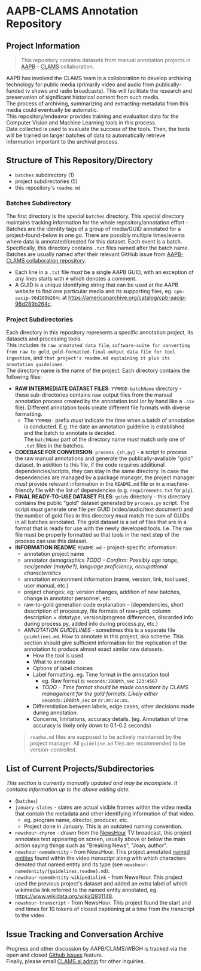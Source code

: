 # AAPB-CLAMS Annotation Repository
## Project Information
> This repository contains datasets from manual annotation projects in [AAPB](https://americanarchive.org/) - [CLAMS](https://clams.ai) collaboration.

AAPB has involved the CLAMS team in a collaboration to develop archiving technology for public media (primarily video and audio from publically-funded tv shows and radio broadcasts). This will facilitate the research and preservation of significant historical content from such media.  
The process of archiving, summarizing and extracting-metadata from this media could eventually be automatic.  
This repository/endeavor provides training and evaluation data for the Computer Vision and Machine Learning tools in this process.  
Data collected is used to evaluate the success of the tools. Then, the tools will be trained on larger batches of data to automatically retrieve information important to the archival process.

## Structure of This Repository/Directory
 - `batches` subdirectory (1)
 - project subdirectories (5)
 - this repository's `readme.md`

### Batches Subdirectory 
The first directory is the special `batches` directory. This special directory maintains tracking information for the whole repository/annotation effort -  
Batches are the identity tags of a group of media/GUID annotated for a project-found-below in one go. 
There are possibly multiple times/events where data is annotated/created for this dataset. Each event is a batch.
Specifically, this directory contains `.txt` files named after the batch name. Batches are usually named after their relevant GitHub issue from [AAPB-CLAMS collaboration repository](https://github.com/clamsproject/aapb-collaboration).  
  * Each line in a `.txt` file _must_ be a single AAPB GUID, with an exception of any lines starts with `#` which denotes a comment.  
  * A GUID is a unique identifying string that can be used at the AAPB website to find one particular media and its supporting files, eg. `cpb-aacip-96d289b264c` at https://americanarchive.org/catalog/cpb-aacip-96d289b264c.

### Project Subdirectories 
Each directory in this repository represents a specific annotation project, its datasets and processing tools.    
This includes its `raw annotated data file`, `software-suite for converting from raw to gold`, `gold-formatted-final-output data file for tool ingestion`,
and `that project's readme.md explaining it plus its annotation guidelines`.  
The directory name is the name of the project. Each directory contains the following files:

* **RAW INTERMEDIATE DATASET FILES**: `YYMMDD-batchName` directory - these sub-directories contains raw output files from the manual annotation process created by the annotation tool (or by hand like a `.csv` file). 
Different annotation tools create different file formats with diverse formatting. 
  * The `YYMMDD-` prefix _must_ indicate the time when a batch of annotation is conducted. 
E.g. the date an annotation guideline is established and the batch to annotate is decided.  
The `batchName` part of the directory name _must_ match only one of `.txt` files in the batches. 
* **CODEBASE FOR CONVERSION**: `process.{sh,py}` - a script to process the raw manual annotations and generate the publically-available "gold" dataset. 
In addition to this file, if the code requires additional dependencies/scripts, they can stay in the same directory. 
In case the dependencies are managed by a package manager, 
the project manager _must_ provide relevant information in the `README.md` file or 
in a machine-friendly file with the list of dependencies (e.g. `requirements.txt` for `pip`).
* **FINAL READY-TO-USE DATASET FILES**: `golds` directory - this directory contains the public "gold" dataset generated by `process.py` script. The script _must_ generate one file per GUID (video/audio/text document) and the number of gold files in this directory _must_ match the sum of GUIDs in all batches annotated. 
The gold dataset is a set of files that are in a format that is ready for use with the newly developed tools. I.e. The raw file must be properly formatted so that tools in the next step of the process can use this dataset.
* **INFORMATION README** `README.md` - project-specific information:
    * annotation project name
    * annotator demographics _TODO - Confirm: Possibly age range, sex/gender (maybe?), language proficiency, occupational characteristics_  
    * annotation environment information (name, version, link, tool used, user manual, etc.)
    * project changes: eg: version changes, addition of new batches, change in annotator personnel, etc.
    * raw-to-gold generation code explanation - (dependencies, short description of process.py, file formats of raw+gold, column description + _datatype_, version/progress differences, discarded info during process.py, added info during process.py, etc.)  
    * _ANNOTATION GUIDELINES_ - sometimes this is a separate file `guidelines.md`. How to annotate in this project, aka scheme. This section should give sufficient information for the replication of the annotation to produce almost exact similar raw datasets.
      * How the tool is used
      * What to annotate
      * Options of label choices
      * Label formatting. eg. Time format in the annotation tool
        * eg. Raw format is `seconds:1000th_sec` `123:4567` 
        * _TODO - Time format should be made consistent by CLAMS management for the gold formats. Likely either `seconds:1000th_sec` or `hr:mn:sc:ms`._
      * Differentiation between labels, edge cases, other decisions made during annotation. 
      * Concerns, limitations, accuracy details. (eg. Annotation of time accuracy is likely only down to 0.1-0.2 seconds)
  > `readme.md` files are supposed to be actively maintained by the project manager. All `guideline.md` files are recommended to be version-controlled.  

## List of Current Projects/Subdirectories
_This section is currently manually updated and may be incomplete. It contains information up to the above editing date._  
* (`batches`)
* `january-slates` - slates are actual visible frames within the video media that contain the metadata and other identifying information of that video. 
  * eg. program name, director, producer, etc.
  * Project done in January. This is an outdated naming convention.
* `newshour-chyron` - drawn from the [NewsHour](https://americanarchive.org/special_collections/newshour) TV broadcast, 
this project annotates text appearing on screen, usually above or below the main action saying things such as "Breaking News", "Joan, author".
* `newshour-namedentity` - from NewsHour. This project annotated [named entities](https://www.techtarget.com/searchbusinessanalytics/definition/named-entity#:~:text=In%20data%20mining%2C%20a%20named,phone%20numbers%2C%20companies%20and%20addresses.)
found within the video _transcript_ along with which characters denoted that named entity and its type
 (see `newshour-namedentity/{guidelines,readme}.md`).
* `newshour-namedentity-wikipedialink` - from NewsHour. This project used the previous project's dataset and added
an extra label of which wikimedia link referred to the named entity annotated, eg. https://www.wikidata.org/wiki/Q931148.
* `newshour-transcript` - from NewsHour. This project found the start and end times for 10 tokens of closed captioning at a time from the transcript to the video. 

## Issue Tracking and Conversation Archive
Progress and other discussion by AAPB/CLAMS/WBGH is tracked via the open and closed [Github Issues](https://github.com/clamsproject/aapb-annotations/issues) feature.  
Finally, please email [CLAMS.ai admin](admin@clams.ai) for other inquiries.  